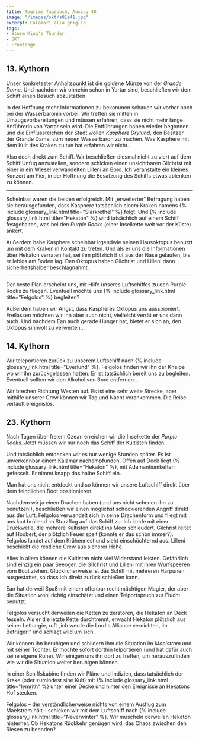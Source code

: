 ```yaml
---
title: Togrims Tagebuch, Auszug 40
image: "/images/skt/s01e41.jpg"
excerpt: Calamari alla griglia
tags:
- Storm King's Thunder
- SKT
- Frontpage
---
```


## 13. Kythorn

Unser konkretester Anhaltspunkt ist die goldene Münze von der *Grande Dame*. Und nachdem wir ohnehin
schon in Yartar sind, beschließen wir dem Schiff einen Besuch abzustatten.

In der Hoffnung mehr Informationen zu bekommen schauen wir vorher noch bei der Wasserbaronin vorbei.
Wir treffen sie mitten in Umzugsvorbereitungen und müssen erfahren, dass sie nicht mehr lange 
Anführerin von Yartar sein wird. Die Entführungen haben wieder begonnen und die Einflussreichen der
Stadt wollen *Kasphere Drylund*, den Besitzer der Grande Dame, zum neuen Wasserbaron zu machen.
Was Kasphere mit dem Kult des Kraken zu tun hat erfahren wir nicht.

Also doch direkt zum Schiff. Wir beschließen diesmal nicht zu viert auf dem Schiff Unfug
anzustellen, sondern schicken einen unsichtbaren Gilchrist mit einer in ein Wiesel verwandelten
Lilleni an Bord. Ich veranstalte ein kleines Konzert am Pier, in der Hoffnung die Besatzung des
Schiffs etwas ablenken zu können.

---

Scheinbar waren die beiden erfolgreich. Mit „erweiterter“ Befragung haben sie herausgefunden, dass
Kasphere tatsächlich einem Kraken namens {% include glossary_link.html title="Slarkrethel" %} folgt.
Und {% include glossary_link.html title="Hekaton" %} wird tatsächlich auf einem Schiff festgehalten,
was bei den *Purple Rocks* (einer Inselkette weit vor der Küste) ankert.

Außerdem habe Kasphere scheinbar irgendwie seinen Hausoktopus benutzt um mit dem Kraken in Kontakt
zu treten. Und als er uns die Informationen über Hekaton verraten hat, sei ihm plötzlich Blut aus
der Nase gelaufen, bis er leblos am Boden lag. Den Oktopus haben Gilchrist und Lilleni dann
sicherheitshalber beschlagnahmt.

---

Der beste Plan erscheint uns, mit Hilfe unseres Luftschiffes zu den Purple Rocks zu fliegen.
Eventuell möchte uns {% include glossary_link.html title="Felgolos" %} begleiten?

Außerdem haben wir Angst, dass Kaspheres Oktopus uns ausspioniert. Freilassen möchten wir ihn aber
auch nicht, vielleicht verrät er uns dann auch. Und nachdem Ean auch gerade Hunger hat, bietet
er sich an, den Oktopus sinnvoll zu verwerten…


## 14. Kythorn

Wir teleportieren zurück zu unserem Luftschiff nach {% include glossary_link.html title="Everlund"
%}. Felgolos finden wir ihn der Kneipe wo wir ihn zurückgelassen hatten. Er ist tatsächlich bereit
uns zu begleiten. Eventuell sollten wir den Alkohol von Bord entfernen…

Wir brechen Richtung Westen auf. Es ist eine sehr weite Strecke, aber mithilfe unserer Crew können
wir Tag und Nacht vorankommen. Die Reise verläuft ereignislos.


## 23. Kythorn

Nach Tagen über freiem Ozean erreichen wir die Inselkette der *Purple Rocks*. Jetzt müssen wir nur
noch das Schiff der Kultisten finden...

Und tatsächlich entdecken wir es nur wenige Stunden später. Es ist unverkennbar einem Kalamar
nachempfunden.  Offen auf Deck liegt {% include glossary_link.html title="Hekaton" %}, mit
Adamantiumketten gefesselt. Er nimmt knapp das halbe Schiff ein.

Man hat uns nicht entdeckt und so können wir unsere Luftschiff direkt über dem feindlichen Boot
positionieren.

Nachdem wir ja einen Drachen haben (und uns nicht scheuen ihn zu benutzen!), beschließen wir einen
möglichst schockierenden Angriff direkt aus der Luft. Felgolos verwandelt sich in seine Drachenform
und fliegt mit uns laut brüllend im Sturzflug auf das Schiff zu. Ich lande mit einer Druckwelle, die
mehrere Kultisten direkt ins Meer schleudert. Gilchrist reitet auf Hoobert, der plötzlich Feuer
speit (konnte er das schon immer?). Felgolos landet auf dem Krähennest und sieht einschüchternd aus.
Lilleni beschießt die restliche Crew aus sicherer Höhe.

Alles in allem können die Kultisten nicht viel Widerstand leisten. Gefährlich sind einzig ein paar
Seeoger, die Gilchrist und Lilleni mit ihren Wurfspeeren vom Boot ziehen. Glücklicherweise ist das
Schiff mit mehreren Harpunen ausgestattet, so dass ich direkt zurück schießen kann.

Ean hat derweil Spaß mit einem offenbar recht mächtigen Magier, der aber die Situation wohl richtig
einschätzt und einen Telportspruch zur Flucht benutzt.

Felgolos versucht derweilen die Ketten zu zerstören, die Hekaton an Deck fesseln. Als er die letzte
Kette durchtrennt, erwacht Hekaton plötzlich aus seiner Lethargie, ruft „ich werde die Lord's
Alliance vernichten, ihr Betrüger!“ und schlägt wild um sich. 

Wir können ihn beruhigen und schildern ihm die Situation im *Maelstrom* und mit seiner Tochter.  Er
möchte sofort dorthin telportieren (und hat dafür auch seine eigene Rune). Wir einigen uns ihn
dort zu treffen, um herauszufinden wie wir die Situation weiter beruhigen können.

In einer Schiffskabine finden wir Pläne und Indizien, dass tatsächlich der Krake (oder zumindest
sine Kult) mit {% include glossary_link.html title="Iymrith" %} unter einer Decke und hinter den
Ereignisse an Hekatons Hof stecken.

Felgolos – der verständlicherweise nichts von einem Ausflug zum Maelstrom hält – schicken wir mit
dem Luftschiff nach {% include glossary_link.html title="Neverwinter" %}. Wir muscheln derweilen
Hekaton hinterher. Ob Hekatons Rückkehr genügen wird, das Chaos zwischen den Riesen zu beenden?

